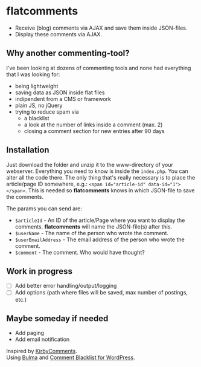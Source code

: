 # flatcomments

- Receive (blog) comments via AJAX and save them inside JSON-files.
- Display these comments via AJAX.

## Why another commenting-tool?

I've been looking at dozens of commenting tools and none had everything that I was looking for:

- being lightweight
- saving data as JSON inside flat files
- indipendent from a CMS or framework
- plain JS, no jQuery
- trying to reduce spam via
    - a blacklist
    - a look at the number of links inside a comment (max. 2)
    - closing a comment section for new entries after 90 days

## Installation

Just download the folder and unzip it to the www-directory of your webserver.
Everything you need to know is inside the `index.php`. You can alter all the code there.
The only thing that's really necessary is to place the article/page ID somewhere,
e.g.: `<span id="article-id" data-id="1"></span>`.
This is needed so **flatcomments** knows in which JSON-file to save the comments.  

The params you can send are:

- `$articleId` - An ID of the article/Page where you want to display the comments.
    **flatcomments** will name the JSON-file(s) after this.
- `$userName` - The name of the person who wrote the comment.
- `$userEmailAddress` - The email address of the person who wrote the comment.
- `$comment` - The comment. Who would have thought?

## Work in progress

- [ ] Add better error handling/output/logging
- [ ] Add options (path where files will be saved, max number of postings, etc.)

## Maybe someday if needed

- Add paging
- Add email notification

Inspired by [KirbyComments](https://github.com/Addpixel/KirbyComments).  
Using [Bulma](https://github.com/jgthms/bulma) and [Comment Blacklist for WordPress](https://github.com/splorp/wordpress-comment-blacklist).
